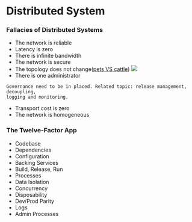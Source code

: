 Distributed System
=============
### Fallacies of Distributed Systems
* The network is reliable
* Latency is zero
* There is infinite bandwidth
* The network is secure
* The topology does not change([pets VS cattle](http://cloudscaling.com/blog/cloud-computing/the-history-of-pets-vs-cattle/))
![](https://i.stack.imgur.com/Lm3Td.jpg)
* There is one administrator
```
Governance need to be in placed. Related topic: release management, decoupling, 
logging and monitoring.
```
* Transport cost is zero
* The network is homogeneous

### The Twelve-Factor App
* Codebase
* Dependencies
* Configuration
* Backing Services
* Build, Release, Run
* Processes
* Data Isolation
* Concurrency
* Disposability
* Dev/Prod Parity
* Logs
* Admin Processes